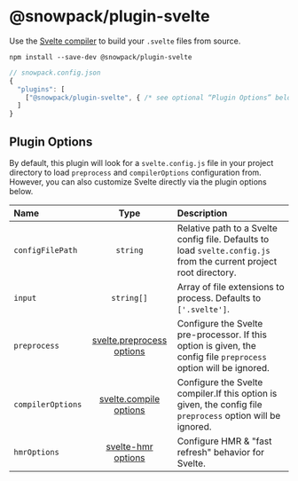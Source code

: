 # @snowpack/plugin-svelte

Use the [Svelte compiler](https://svelte.dev/docs#Compile_time) to build your `.svelte` files from source.

```
npm install --save-dev @snowpack/plugin-svelte
```

```js
// snowpack.config.json
{
  "plugins": [
    ["@snowpack/plugin-svelte", { /* see optional “Plugin Options” below */ }]
  ]
}
```

## Plugin Options

By default, this plugin will look for a `svelte.config.js` file in your project directory to load `preprocess` and `compilerOptions` configuration from. However, you can also customize Svelte directly via the plugin options below.

| Name              |                                  Type                                  | Description                                                                                                         |
| :---------------- | :--------------------------------------------------------------------: | :------------------------------------------------------------------------------------------------------------------ |
| `configFilePath`  |                                `string`                                | Relative path to a Svelte config file. Defaults to load `svelte.config.js` from the current project root directory. |
| `input`            | `string[]` | Array of file extensions to process. Defaults to `['.svelte']`. |
| `preprocess`      | [svelte.preprocess options](https://svelte.dev/docs#svelte_preprocess) | Configure the Svelte pre-processor. If this option is given, the config file `preprocess` option will be ignored.   |
| `compilerOptions` |    [svelte.compile options](https://svelte.dev/docs#svelte_compile)    | Configure the Svelte compiler.If this option is given, the config file `preprocess` option will be ignored.         |
| `hmrOptions`      |        [svelte-hmr options](https://github.com/rixo/svelte-hmr)        | Configure HMR & "fast refresh" behavior for Svelte.                                                                 |
